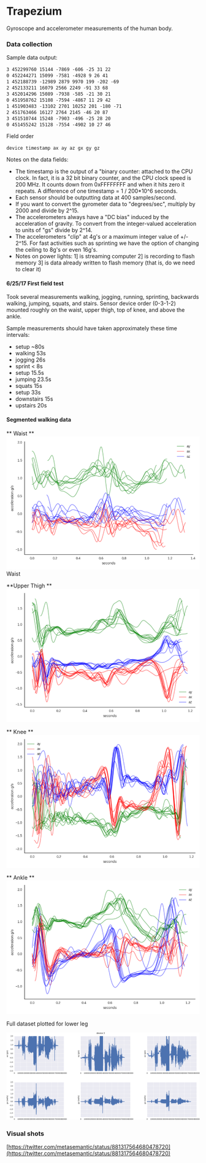 # Trapezium

Gyroscope and accelerometer measurements of the human body.

### Data collection

Sample data output:

```
3 452299760 15144 -7869 -606 -25 31 22
0 452244271 15099 -7581 -4928 9 26 41
1 452188739 -12989 2879 9970 199 -202 -69
2 452133211 16079 2566 2249 -91 33 68
3 452014296 15089 -7938 -585 -21 30 21
0 451958762 15108 -7594 -4867 11 29 42
1 451903483 -13102 2701 10252 201 -180 -71
2 451763466 16127 2764 2145 -46 20 87
3 451510744 15248 -7903 -496 -25 28 20
0 451455242 15128 -7554 -4902 10 27 46
```

Field order
```
device timestamp ax ay az gx gy gz
```

Notes on the data fields:

+ The timestamp is the output of a "binary counter: attached to the CPU clock. In fact, it is a 32 bit binary counter, and the CPU clock speed is 200 MHz. It counts down from 0xFFFFFFFF and when it hits zero it repeats. A difference of one timestamp = 1 / 200*10^6 seconds.
+ Each sensor should be outputting data at 400 samples/second.
+ If you want to convert the gyrometer data to "degrees/sec", multiply by 2000 and divide by 2^15.
+ The accelerometers always have a "DC bias" induced by the acceleration of gravity. To convert from the integer-valued acceleration to units of "gs" divide by 2^14.
+ The accelerometers "clip" at 4g's or a maximum integer value of +/- 2^15. For fast activities such as sprinting we have the option of changing the ceiling to 8g's or even 16g's.
+ Notes on power lights: 1] is streaming computer 2] is recording to flash memory 3] is data already written to flash memory (that is, do we need to clear it) 

#### 6/25/17 First field test

Took several measurements walking, jogging, running, sprinting, backwards walking, jumping, squats, and stairs. Sensor device order (0-3-1-2) mounted roughly on the waist, upper thigh, top of knee, and above the ankle.

Sample measurements should have taken approximately these time intervals:

+ setup ~80s
+ walking 53s
+ jogging 26s
+ sprint < 8s
+ setup 15.5s
+ jumping 23.5s
+ squats 15s
+ setup 33s
+ downstairs 15s
+ upstairs 20s

#### Segmented walking data
** Waist **
![Sample Data](figures/walking_steps_segmented_dev_0.png) Waist

**Upper Thigh **
![Sample Data](figures/walking_steps_segmented_dev_3.png) 

** Knee **
![Sample Data](figures/walking_steps_segmented_dev_1.png)

** Ankle **
![Sample Data](figures/walking_steps_segmented_dev_2.png)


Full dataset plotted for lower leg

![Sample Data](figures/indoor_walking_test_sample_plot.png)


### Visual shots

[https://twitter.com/metasemantic/status/881317564680478720](https://twitter.com/metasemantic/status/881317564680478720)